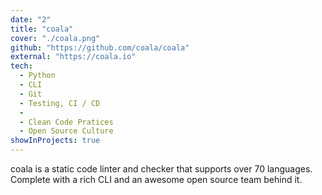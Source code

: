 ```yaml
---
date: "2"
title: "coala"
cover: "./coala.png"
github: "https://github.com/coala/coala"
external: "https://coala.io"
tech:
  - Python
  - CLI
  - Git
  - Testing, CI / CD
  -
  - Clean Code Pratices
  - Open Source Culture
showInProjects: true
---
```


coala is a static code linter and checker that supports over 70 languages.
Complete with a rich CLI and an awesome open source team behind it.
